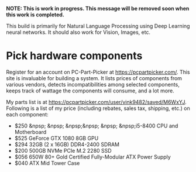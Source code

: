 **NOTE: This is work in progress. This message will be removed soon when this work is completed.**  

This build is primarily for Natural Language Processing using Deep Learning neural networks. It should also work for Vision, Images, etc.
# Pick hardware components
Register for an account on PC-Part-Picker at https://pcpartpicker.com/. This site is invaluable for building a system. It lists prices of components from various vendors, detects incompatibilities among selected components, keeps track of wattage the components will consume, and a lot more.  

My parts list is at <https://pcpartpicker.com/user/vink9482/saved/M6WxYJ>. Following is a list of my price (including rebates, sales tax, shipping, etc.) on each component:   
* $250 &npsp;&nbsp;&npsp;&nbsp;&npsp;&npsp;&nbsp;&npsp;&nbsp;&npsp;i5-8400 CPU and Motherboard
* $525     GeForce GTX 1080 8GB GPU
* $294     32GB (2 x 16GB) DDR4-2400 SDRAM
* $200     500GB NVMe PCIe M.2 2280 SSD
* $056     650W 80+ Gold Certified Fully-Modular ATX Power Supply
* $040     ATX Mid Tower Case
